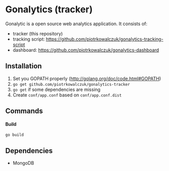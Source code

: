 Gonalytics (tracker)
=============

Gonalytic is a open source web analytics application. It consists of:
- tracker (this repository)
- tracking script: https://github.com/piotrkowalczuk/gonalytics-tracking-script
- dashboard: https://github.com/piotrkowalczuk/gonalytics-dashboard

Installation
------------
1. Set you GOPATH properly (http://golang.org/doc/code.html#GOPATH)
2. `go get github.com/piotrkowalczuk/gonalytics-tracker`
3. `go get` if some dependencies are missing
4. Create `conf/app.conf` based on `conf/app.conf.dist`

Commands
--------

#### Build

    go build


Dependencies
------------
- MongoDB
